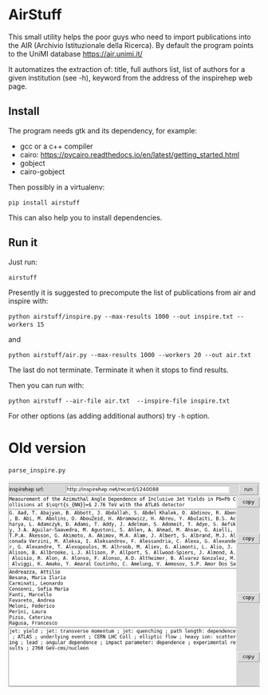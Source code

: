 # AirStuff

This small utility helps the poor guys who need to import publications into the AIR (Archivio Istituzionale della Ricerca). By default the program points to the UniMI database https://air.unimi.it/

It automatizes the extraction of: title, full authors list, list of authors for a given institution (see -h), keyword from the address of the inspirehep web page.

## Install
The program needs gtk and its dependency, for example:

   * gcc or a c++ compiler
   * cairo: https://pycairo.readthedocs.io/en/latest/getting_started.html
   * gobject
   * cairo-gobject

Then possibly in a virtualenv:

    pip install airstuff

This can also help you to install dependencies.

## Run it
Just run:

    airstuff

Presently it is suggested to precompute the list of publications from air and inspire with:

    python airstuff/inspire.py --max-results 1000 --out inspire.txt --workers 15

and

    python airstuff/air.py --max-results 1000 --workers 20 --out air.txt

The last do not terminate. Terminate it when it stops to find results.

Then you can run with:

    python airstuff --air-file air.txt  --inspire-file inspire.txt

For other options (as adding additional authors) try `-h` option.

# Old version

    parse_inspire.py

![screenshot](https://raw.githubusercontent.com/wiso/AirStuff/master/screenshot.png)
